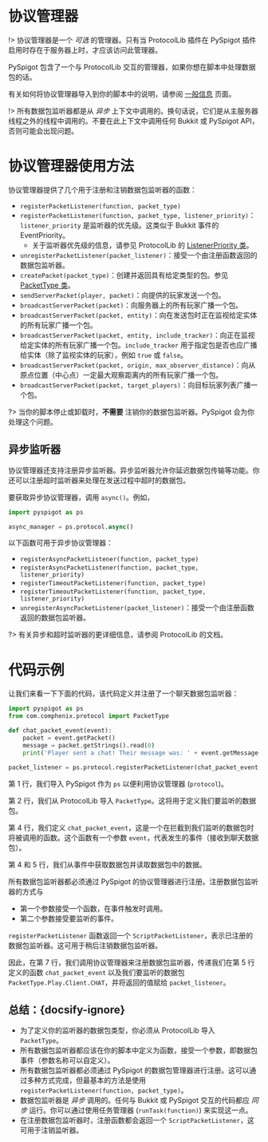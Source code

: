# 协议管理器

!> 协议管理器是一个 *可选* 的管理器。只有当 ProtocolLib 插件在 PySpigot 插件启用时存在于服务器上时，才应该访问此管理器。

PySpigot 包含了一个与 ProtocolLib 交互的管理器，如果你想在脚本中处理数据包的话。

有关如何将协议管理器导入到你的脚本中的说明，请参阅 [一般信息](writingscripts#PySpigot-的管理器) 页面。

!> 所有数据包监听器都是从 *异步* 上下文中调用的。换句话说，它们是从主服务器线程之外的线程中调用的。不要在此上下文中调用任何 Bukkit 或 PySpigot API，否则可能会出现问题。

# 协议管理器使用方法

协议管理器提供了几个用于注册和注销数据包监听器的函数：

- `registerPacketListener(function, packet_type)`
- `registerPacketListener(function, packet_type, listener_priority)`：`listener_priority` 是监听器的优先级。这类似于 Bukkit 事件的 EventPriority。
    - 关于监听器优先级的信息，请参见 ProtocolLib 的 [ListenerPriority 类](https://ci.dmulloy2.net/job/ProtocolLib/javadoc/com/comphenix/protocol/events/ListenerPriority.html)。
- `unregisterPacketListener(packet_listener)`：接受一个由注册函数返回的数据包监听器。
- `createPacket(packet_type)`：创建并返回具有给定类型的包。参见 [PacketType 类](https://ci.dmulloy2.net/job/ProtocolLib/javadoc/com/comphenix/protocol/PacketType.html)。
- `sendServerPacket(player, packet)`：向提供的玩家发送一个包。
- `broadcastServerPacket(packet)`：向服务器上的所有玩家广播一个包。
- `broadcastServerPacket(packet, entity)`：向在发送包时正在监视给定实体的所有玩家广播一个包。
- `broadcastServerPacket(packet, entity, include_tracker)`：向正在监视给定实体的所有玩家广播一个包。`include_tracker` 用于指定包是否也应广播给实体（除了监视实体的玩家），例如 `true` 或 `false`。
- `broadcastServerPacket(packet, origin, max_observer_distance)`：向从原点位置（中心点）一定最大观察距离内的所有玩家广播一个包。
- `broadcastServerPacket(packet, target_players)`：向目标玩家列表广播一个包。

?> 当你的脚本停止或卸载时，**不需要** 注销你的数据包监听器。PySpigot 会为你处理这个问题。

## 异步监听器

协议管理器还支持注册异步监听器。异步监听器允许你延迟数据包传输等功能。你还可以注册超时监听器来处理在发送过程中超时的数据包。

要获取异步协议管理器，调用 `async()`。例如，

```python
import pyspigot as ps

async_manager = ps.protocol.async()
```

以下函数可用于异步协议管理器：

- `registerAsyncPacketListener(function, packet_type)`
- `registerAsyncPacketListener(function, packet_type, listener_priority)`
- `registerTimeoutPacketListener(function, packet_type)`
- `registerTimeoutPacketListener(function, packet_type, listener_priority)`
- `unregisterAsyncPacketListener(packet_listener)`：接受一个由注册函数返回的数据包监听器。

?> 有关异步和超时监听器的更详细信息，请参阅 ProtocolLib 的文档。

# 代码示例

让我们来看一下下面的代码，该代码定义并注册了一个聊天数据包监听器：

```python
import pyspigot as ps
from com.comphenix.protocol import PacketType

def chat_packet_event(event):
    packet = event.getPacket()
    message = packet.getStrings().read(0)
    print('Player sent a chat! Their message was: ' + event.getMessage())

packet_listener = ps.protocol.registerPacketListener(chat_packet_event, PacketType.Play.Client.CHAT)
```

第 1 行，我们导入 PySpigot 作为 `ps` 以便利用协议管理器 (`protocol`)。

第 2 行，我们从 ProtocolLib 导入 `PacketType`。这将用于定义我们要监听的数据包。

第 4 行，我们定义 `chat_packet_event`，这是一个在拦截到我们监听的数据包时将被调用的函数。这个函数有一个参数 `event`，代表发生的事件（接收到聊天数据包）。

第 4 和 5 行，我们从事件中获取数据包并读取数据包中的数据。

所有数据包监听器都必须通过 PySpigot 的协议管理器进行注册。注册数据包监听器的方式与

- 第一个参数接受一个函数，在事件触发时调用。
- 第二个参数接受要监听的事件。

`registerPacketListener` 函数返回一个 `ScriptPacketListener`，表示已注册的数据包监听器。这可用于稍后注销数据包监听器。

因此，在第 7 行，我们调用协议管理器来注册数据包监听器，传递我们在第 5 行定义的函数 `chat_packet_event` 以及我们要监听的数据包 `PacketType.Play.Client.CHAT`，并将返回的值赋给 `packet_listener`。

## 总结：{docsify-ignore}

- 为了定义你的监听器的数据包类型，你必须从 ProtocolLib 导入 `PacketType`。
- 所有数据包监听器都应该在你的脚本中定义为函数，接受一个参数，即数据包事件（参数名称可以自定义）。
- 所有数据包监听器都必须通过 PySpigot 的数据包管理器进行注册。这可以通过多种方式完成，但最基本的方法是使用 `registerPacketListener(function, packet_type)`。
- 数据包监听器是 *异步* 调用的。任何与 Bukkit 或 PySpigot 交互的代码都应 *同步* 运行。你可以通过使用任务管理器 (`runTask(function)`) 来实现这一点。
- 在注册数据包监听器时，注册函数都会返回一个 `ScriptPacketListener`，这可用于注销监听器。
